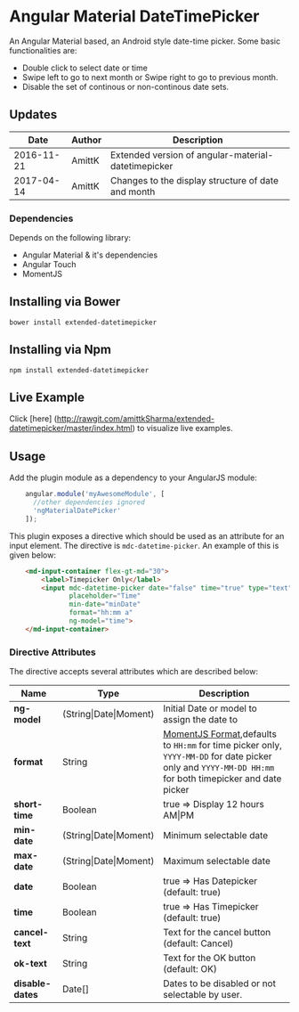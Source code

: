 # Angular Material DateTimePicker

An Angular Material based, an Android style date-time picker. Some basic functionalities are:

- Double click to select date or time
- Swipe left to go to next month or Swipe right to go to previous month.
- Disable the set of continous or non-continous date sets.



## Updates
| Date				| Author			| Description											 |
| ----------------- | ----------------- | ----------- |
| 2016-11-21		| AmittK		    | Extended version of angular-material-datetimepicker |
| 2017-04-14		| AmittK		    | Changes to the display structure of date and month  |



### Dependencies

Depends on the following library:

- Angular Material & it's dependencies
- Angular Touch
- MomentJS

## Installing via Bower

```
bower install extended-datetimepicker
```

## Installing via Npm

```
npm install extended-datetimepicker
```

## Live Example

Click [here] (http://rawgit.com/amittkSharma/extended-datetimepicker/master/index.html) to visualize live examples.

## Usage

Add the plugin module as a dependency to your AngularJS module:

```js
    angular.module('myAwesomeModule', [
      //other dependencies ignored
      'ngMaterialDatePicker'
    ]);
```

This plugin exposes a directive which should be used as an attribute for an input element. The directive is
`mdc-datetime-picker`. An example of this is given below:

```html
    <md-input-container flex-gt-md="30">
        <label>Timepicker Only</label>
        <input mdc-datetime-picker date="false" time="true" type="text" id="time" short-time="true"
               placeholder="Time"
               min-date="minDate"
               format="hh:mm a"
               ng-model="time">
    </md-input-container>
```


### Directive Attributes

The directive accepts several attributes which are described below:

| Name				| Type							| Description									|
| ----------------- | ----------------------------- | --------------------------------------------- |
| **ng-model**	    | (String\|Date\|Moment)		| Initial Date or model to assign the date to|
| **format**		| String						| [MomentJS Format](momentjs.com/docs/#/parsing/string-format/),defaults to `HH:mm` for time picker only, `YYYY-MM-DD` for date picker only and `YYYY-MM-DD HH:mm` for both timepicker and date picker |
| **short-time**	| Boolean						| true => Display 12 hours AM\|PM 				|
| **min-date**		| (String\|Date\|Moment)		| Minimum selectable date						|
| **max-date**		| (String\|Date\|Moment)		| Maximum selectable date						|
| **date**			| Boolean						| true => Has Datepicker (default: true)        |
| **time**			| Boolean						| true => Has Timepicker (default: true)		|
| **cancel-text**	| String						| Text for the cancel button (default: Cancel)	|
| **ok-text**		| String						| Text for the OK button (default: OK)			|
| **disable-dates**	| Date[]                        | Dates to be disabled or not selectable by user.|
